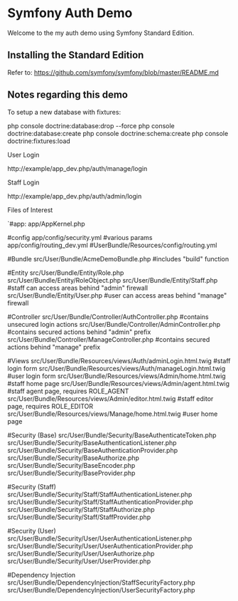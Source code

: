 Symfony Auth Demo
========================

Welcome to the my auth demo using Symfony Standard Edition.

Installing the Standard Edition
----------------------------------

Refer to: https://github.com/symfony/symfony/blob/master/README.md

Notes regarding this demo
-------------------------------------

To setup a new database with fixtures:

php console doctrine:database:drop --force
php console doctrine:database:create
php console doctrine:schema:create
php console doctrine:fixtures:load

User Login

http://example/app_dev.php/auth/manage/login

Staff Login

http://example/app_dev.php/auth/admin/login

Files of Interest

`#app:
app/AppKernel.php

#config
app/config/security.yml #various params
app/config/routing_dev.yml #UserBundle/Resources/config/routing.yml

#Bundle
src/User/Bundle/AcmeDemoBundle.php #includes "build" function

#Entity
src/User/Bundle/Entity/Role.php
src/User/Bundle/Entity/RoleObject.php
src/User/Bundle/Entity/Staff.php            #staff can access areas behind "admin" firewall
src/User/Bundle/Entity/User.php             #user can access areas behind "manage" firewall

#Controller
src/User/Bundle/Controller/AuthController.php   #contains unsecured login actions
src/User/Bundle/Controller/AdminController.php  #contains secured actions behind "admin" prefix
src/User/Bundle/Controller/ManageController.php #contains secured actions behind "manage" prefix

#Views
src/User/Bundle/Resources/views/Auth/adminLogin.html.twig   #staff login form
src/User/Bundle/Resources/views/Auth/manageLogin.html.twig  #user login form
src/User/Bundle/Resources/views/Admin/home.html.twig        #staff home page
src/User/Bundle/Resources/views/Admin/agent.html.twig       #staff agent page, requires ROLE_AGENT
src/User/Bundle/Resources/views/Admin/editor.html.twig      #staff editor page, requires ROLE_EDITOR
src/User/Bundle/Resources/views/Manage/home.html.twig       #user home page

#Security (Base)
src/User/Bundle/Security/BaseAuthenticateToken.php
src/User/Bundle/Security/BaseAuthenticationListener.php
src/User/Bundle/Security/BaseAuthenticationProvider.php
src/User/Bundle/Security/BaseAuthorize.php
src/User/Bundle/Security/BaseEncoder.php
src/User/Bundle/Security/BaseProvider.php

#Security (Staff)
src/User/Bundle/Security/Staff/StaffAuthenticationListener.php
src/User/Bundle/Security/Staff/StaffAuthenticationProvider.php
src/User/Bundle/Security/Staff/StaffAuthorize.php
src/User/Bundle/Security/Staff/StaffProvider.php

#Security (User)
src/User/Bundle/Security/User/UserAuthenticationListener.php
src/User/Bundle/Security/User/UserAuthenticationProvider.php
src/User/Bundle/Security/User/UserAuthorize.php
src/User/Bundle/Security/User/UserProvider.php

#Dependency Injection
src/User/Bundle/DependencyInjection/StaffSecurityFactory.php
src/User/Bundle/DependencyInjection/UserSecurityFactory.php